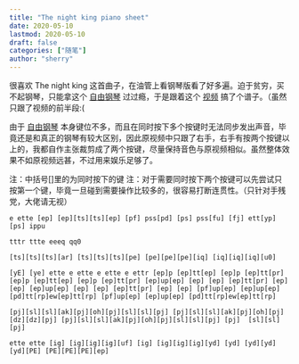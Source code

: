 ```yaml
---
title: "The night king piano sheet" 
date: 2020-05-10
lastmod: 2020-05-10
draft: false
categories: ["随笔"]
author: "sherry"
---
```

很喜欢 The night king 这首曲子，在油管上看钢琴版看了好多遍。迫于贫穷，买不起钢琴，只能拿这个 [自由钢琴](https://www.autopiano.cn/) 过过瘾，于是跟着这个 [视频](https://www.youtube.com/watch?v=zKroWMAIFYA) 搞了个谱子。（虽然只跟了视频的前半段:(

由于 [自由钢琴](https://www.autopiano.cn/) 本身键位不多，而且在同时按下多个按键时无法同步发出声音，毕竟还是和真正的钢琴有较大区别，因此原视频中只跟了右手，右手有按两个按键以上的，我都自作主张裁剪成了两个按键，尽量保持音色与原视频相似。虽然整体效果不如原视频远甚，不过用来娱乐足够了。

注：中括号[]里的为同时按下的键
注：对于需要同时按下两个按键可以先尝试只按第一个键，毕竟一旦碰到需要操作比较多的，很容易打断连贯性。（只针对手残党，大佬请无视）

<!--more-->

```
e ette [ep] [ep][ts][ts][ep] [pf] pss[pd] [ps] pss[fu] [fj] ett[yp] [ps] ippu 

tttr ttte eeeq qq0

[ts][ts][ts][ar] [ts][ts][ts][pe] [pe][pe][pe][iq] [iq][iq][iq][u0]

[yE] [ye] ette e ette e ette e ettr [ep]p [ep]tt[ep] [ep]p [ep]tt[pr] [ep]p [ep]tt[ep] [ep]p [ep]tt[pr] [ep]up[ep] [ep] [ep] [ep]tt[pr] [ep] [ep] [ep]up[ep] [ep] [ep] [ep]tt[pr] [ep] [ep] [pf]up[ep] [ep]up[ep] [pd]tt[rp]ew[ep]tt[rp] [pf]up[ep] [ep]up[ep] [pd]tt[rp]ew[ep]tt[rp]  

[pj][sl][sl][ak][pj][oh][pj][sl][sl][pj] [pj][sl][sl][ak][pj][oh][pj][dz][dz][pj] [pj][sl][sl][ak][pj][oh][pj][sl][sl][pj] [pj]  [sl][sl][pj]

ette ette [ig] [ig][ig][ig][uf] [ig] [ig][ig][ig][yd] [yd] [yd][yd][yd][PE] [PE][PE][PE][ep] 
```
